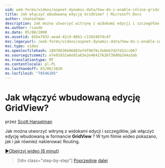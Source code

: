 ```yaml
---
uid: web-forms/videos/aspnet-dynamic-data/how-do-i-enable-inline-gridview-editing
title: Jak włączyć wbudowaną edycję GridView? | Microsoft Docs
author: shanselman
description: Jak można utworzyć witrynę z widokami edycji i szczegółów, jak włączyć edycję wbudowaną w formancie GridView? W tym filmie wideo pokazano, jak i touc...
ms.author: riande
ms.date: 05/08/2008
ms.assetid: 026e7932-aea4-42c9-8661-c1392407dc4f
msc.legacyurl: /web-forms/videos/aspnet-dynamic-data/how-do-i-enable-inline-gridview-editing
msc.type: video
ms.openlocfilehash: 18070636b96683efdf96f8c3e8eb7d2fd12cc067
ms.sourcegitcommit: e7e91932a6e91a63e2e46417626f39d6b244a3ab
ms.translationtype: MT
ms.contentlocale: pl-PL
ms.lasthandoff: 03/06/2020
ms.locfileid: "78546285"
---
```

# <a name="how-do-i-enable-inline-gridview-editing"></a>Jak włączyć wbudowaną edycję GridView?

przez [Scott Hanselman](https://github.com/shanselman)

Jak można utworzyć witrynę z widokami edycji i szczegółów, jak włączyć edycję wbudowaną w formancie **GridView** ? W tym filmie wideo pokazano, jak i jak również nakierować Routing.

[&#9654;Obejrzyj wideo (6 minut)](https://channel9.msdn.com/Blogs/ASP-NET-Site-Videos/how-do-i-enable-inline-gridview-editing)

> [!div class="step-by-step"]
> [Poprzednie](your-first-scaffold-and-what-is-dynamic-data.md)
> [dalej](how-do-i-change-how-my-fields-render.md)
